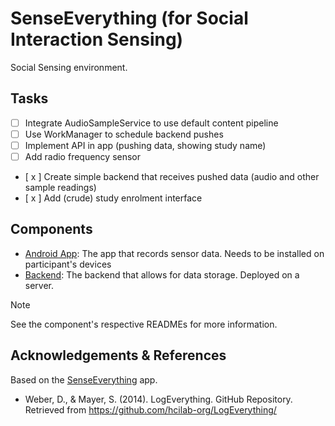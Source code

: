 # SenseEverything (for Social Interaction Sensing)
Social Sensing environment.

## Tasks
- [ ] Integrate AudioSampleService to use default content pipeline
- [ ] Use WorkManager to schedule backend pushes
- [ ] Implement API in app (pushing data, showing study name)
- [ ] Add radio frequency sensor
- [ x ] Create simple backend that receives pushed data (audio and other sample readings)
- [ x ] Add (crude) study enrolment interface

## Components
* [Android App](app-android): The app that records sensor data. Needs to be installed on participant's devices
* [Backend](backend): The backend that allows for data storage. Deployed on a server.

> [!NOTE]  
> See the component's respective READMEs for more information.

## Acknowledgements & References
Based on the [SenseEverything](https://github.com/mimuc/SenseEverything) app.

* Weber, D., & Mayer, S. (2014). LogEverything. GitHub Repository. Retrieved from https://github.com/hcilab-org/LogEverything/